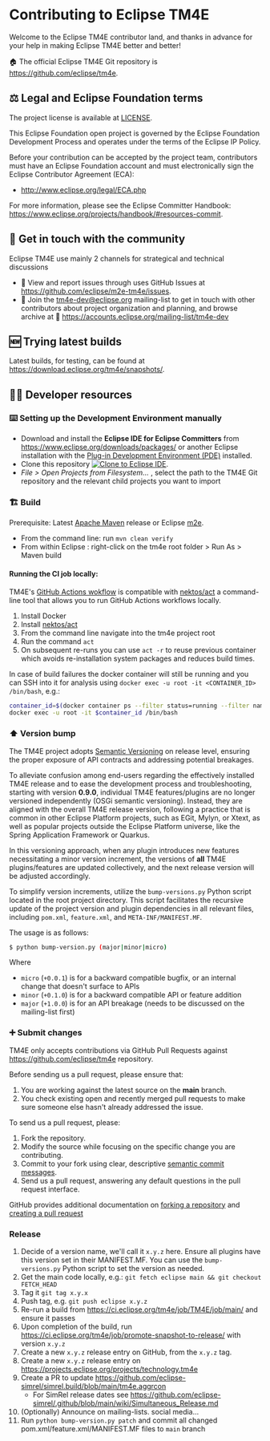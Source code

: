 # Contributing to Eclipse TM4E

Welcome to the Eclipse TM4E contributor land, and thanks in advance for your help in making Eclipse TM4E better and better!

🏠 The official Eclipse TM4E Git repository is https://github.com/eclipse/tm4e.


## ⚖️ Legal and Eclipse Foundation terms

The project license is available at [LICENSE](LICENSE).

This Eclipse Foundation open project is governed by the Eclipse Foundation Development Process and operates under the terms of
the Eclipse IP Policy.

Before your contribution can be accepted by the project team, contributors must have an Eclipse Foundation account and must
electronically sign the Eclipse Contributor Agreement (ECA):
- http://www.eclipse.org/legal/ECA.php

For more information, please see the Eclipse Committer Handbook: https://www.eclipse.org/projects/handbook/#resources-commit.


## 💬 Get in touch with the community

Eclipse TM4E use mainly 2 channels for strategical and technical discussions

- 🐞 View and report issues through uses GitHub Issues at https://github.com/eclipse/m2e-tm4e/issues.
- 📧 Join the tm4e-dev@eclipse.org mailing-list to get in touch with other contributors about project organization and planning,
  and browse archive at 📜 https://accounts.eclipse.org/mailing-list/tm4e-dev


## 🆕 Trying latest builds

Latest builds, for testing, can be found at https://download.eclipse.org/tm4e/snapshots/.


## 🧑‍💻 Developer resources

### ⌨️ Setting up the Development Environment manually

- Download and install the **Eclipse IDE for Eclipse Committers** from https://www.eclipse.org/downloads/packages/ or another
  Eclipse installation with the [Plug-in Development Environment (PDE)](https://www.eclipse.org/pde/) installed.
- Clone this repository <a href="https://mickaelistria.github.io/redirctToEclipseIDECloneCommand/redirect.html"><img src="https://mickaelistria.github.io/redirctToEclipseIDECloneCommand/cloneToEclipseBadge.png" alt="Clone to Eclipse IDE"/></a>.
- _File > Open Projects from Filesystem..._ , select the path to the TM4E Git repository and the relevant child projects you want to import

### 🏗️ Build

Prerequisite: Latest [Apache Maven](https://maven.apache.org/) release or Eclipse [m2e](https://www.eclipse.org/m2e/).

- From the command line: run `mvn clean verify`
- From within Eclipse : right-click on the tm4e root folder > Run As > Maven build

#### Running the CI job locally:

TM4E's [GitHub Actions wokflow](.github/workflows/build.yml) is compatible with [nektos/act](https://github.com/nektos/act) a
command-line tool that allows you to run GitHub Actions workflows locally.

1. Install Docker
1. Install [nektos/act](https://github.com/nektos/act)
1. From the command line navigate into the tm4e project root
1. Run the command `act`
1. On subsequent re-runs you can use `act -r` to reuse previous container which avoids re-installation system packages and
   reduces build times.

In case of build failures the docker container will still be running and you can SSH into it for analysis
using `docker exec -u root -it <CONTAINER_ID> /bin/bash`, e.g.:
```bash
container_id=$(docker container ps --filter status=running --filter name=act-Build-build --format {{.ID}})
docker exec -u root -it $container_id /bin/bash
```

### ⬆️ Version bump

The TM4E project adopts [Semantic Versioning](https://semver.org/) on release level, ensuring the proper exposure of API contracts
and addressing potential breakages.

To alleviate confusion among end-users regarding the effectively installed TM4E release and to ease the development process and
troubleshooting, starting with version **0.9.0**, individual TM4E features/plugins are no longer versioned independently
(OSGi semantic versioning). Instead, they are aligned with the overall TM4E release version, following a practice that is common
in other Eclipse Platform projects, such as EGit, Mylyn, or Xtext, as well as popular projects outside the Eclipse Platform
universe, like the Spring Application Framework or Quarkus.

In this versioning approach, when any plugin introduces new features necessitating a minor version increment, the versions of
**all** TM4E plugins/features are updated collectively, and the next release version will be adjusted accordingly.

To simplify version increments, utilize the `bump-versions.py` Python script located in the root project directory. This script
facilitates the recursive update of the project version and plugin dependencies in all relevant files, including `pom.xml`,
`feature.xml`, and `META-INF/MANIFEST.MF`.

The usage is as follows:
```bash
$ python bump-version.py (major|minor|micro)
```

Where
- `micro` (`+0.0.1`) is for a backward compatible bugfix, or an internal change that doesn't surface to APIs
- `minor` (`+0.1.0`) is for a backward compatible API or feature addition
- `major` (`+1.0.0`) is for an API breakage (needs to be discussed on the mailing-list first)

### ➕ Submit changes

TM4E only accepts contributions via GitHub Pull Requests against https://github.com/eclipse/tm4e repository.

Before sending us a pull request, please ensure that:

1. You are working against the latest source on the **main** branch.
1. You check existing open and recently merged pull requests to make sure someone else hasn't already addressed the issue.

To send us a pull request, please:

1. Fork the repository.
1. Modify the source while focusing on the specific change you are contributing.
1. Commit to your fork using clear, descriptive [semantic commit messages](https://www.conventionalcommits.org/en/).
1. Send us a pull request, answering any default questions in the pull request interface.

GitHub provides additional documentation on [forking a repository](https://help.github.com/articles/fork-a-repo/) and
[creating a pull request](https://help.github.com/articles/creating-a-pull-request/)

### Release

1. Decide of a version name, we'll call it `x.y.z` here. Ensure all plugins have this version set in their MANIFEST.MF.
   You can use the `bump-versions.py` Python script to set the version as needed.
1. Get the main code locally, e.g.: `git fetch eclipse main && git checkout FETCH_HEAD`
1. Tag it `git tag x.y.x`
1. Push tag, e.g. `git push eclipse x.y.z`
1. Re-run a build from https://ci.eclipse.org/tm4e/job/TM4E/job/main/ and ensure it passes
1. Upon completion of the build, run https://ci.eclipse.org/tm4e/job/promote-snapshot-to-release/ with version `x.y.z`
1. Create a new `x.y.z` release entry on GitHub, from the `x.y.z` tag.
1. Create a new `x.y.z` release entry on https://projects.eclipse.org/projects/technology.tm4e
1. Create a PR to update https://github.com/eclipse-simrel/simrel.build/blob/main/tm4e.aggrcon
   - For SimRel release dates see https://github.com/eclipse-simrel/.github/blob/main/wiki/Simultaneous_Release.md
1. (Optionally) Announce on mailing-lists. social media...
1. Run `python bump-version.py patch` and commit all changed pom.xml/feature.xml/MANIFEST.MF files to `main` branch
